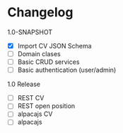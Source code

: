# Changelog

1.0-SNAPSHOT

- [x] Import CV JSON Schema
- [ ] Domain clases
- [ ] Basic CRUD services
- [ ] Basic authentication (user/admin)

1.0 Release

- [ ] REST CV
- [ ] REST open position
- [ ] alpacajs CV
- [ ] alpacajs 